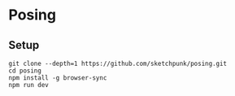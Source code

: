 # Posing

## Setup
```
git clone --depth=1 https://github.com/sketchpunk/posing.git
cd posing
npm install -g browser-sync
npm run dev
```